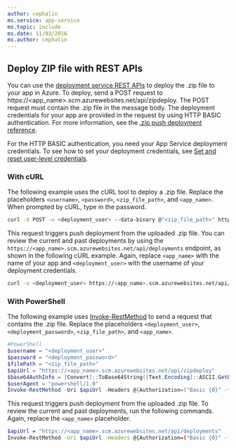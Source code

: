 ```yaml
---
author: cephalin
ms.service: app-service
ms.topic: include
ms.date: 11/03/2016
ms.author: cephalin
---
```

## <a name="rest"></a>Deploy ZIP file with REST APIs 

You can use the [deployment service REST APIs](https://github.com/projectkudu/kudu/wiki/REST-API) to deploy the .zip file to your app in Azure. To deploy, send a POST request to https://<app_name>.scm.azurewebsites.net/api/zipdeploy. The POST request must contain the .zip file in the message body. The deployment credentials for your app are provided in the request by using HTTP BASIC authentication. For more information, see the [.zip push deployment reference](https://github.com/projectkudu/kudu/wiki/Deploying-from-a-zip-file). 

For the HTTP BASIC authentication, you need your App Service deployment credentials. To see how to set your deployment credentials, see [Set and reset user-level credentials](../articles/app-service/deploy-configure-credentials.md#userscope).

### With cURL

The following example uses the cURL tool to deploy a .zip file. Replace the placeholders `<username>`, `<password>`, `<zip_file_path>`, and `<app_name>`. When prompted by cURL, type in the password.

```bash
curl -X POST -u <deployment_user> --data-binary @"<zip_file_path>" https://<app_name>.scm.azurewebsites.net/api/zipdeploy
```

This request triggers push deployment from the uploaded .zip file. You can review the current and past deployments by using the `https://<app_name>.scm.azurewebsites.net/api/deployments` endpoint, as shown in the following cURL example. Again, replace `<app_name>` with the name of your app and `<deployment_user>` with the username of your deployment credentials.

```bash
curl -u <deployment_user> https://<app_name>.scm.azurewebsites.net/api/deployments
```

### With PowerShell

The following example uses [Invoke-RestMethod](/powershell/module/microsoft.powershell.utility/invoke-restmethod) to send a request that contains the .zip file. Replace the placeholders `<deployment_user>`, `<deployment_password>`, `<zip_file_path>`, and `<app_name>`.

```PowerShell
#PowerShell
$username = "<deployment_user>"
$password = "<deployment_password>"
$filePath = "<zip_file_path>"
$apiUrl = "https://<app_name>.scm.azurewebsites.net/api/zipdeploy"
$base64AuthInfo = [Convert]::ToBase64String([Text.Encoding]::ASCII.GetBytes(("{0}:{1}" -f $username, $password)))
$userAgent = "powershell/1.0"
Invoke-RestMethod -Uri $apiUrl -Headers @{Authorization=("Basic {0}" -f $base64AuthInfo)} -UserAgent $userAgent -Method POST -InFile $filePath -ContentType "multipart/form-data"
```

This request triggers push deployment from the uploaded .zip file. To review the current and past deployments, run the following commands. Again, replace the `<app_name>` placeholder.

```bash
$apiUrl = "https://<app_name>.scm.azurewebsites.net/api/deployments"
Invoke-RestMethod -Uri $apiUrl -Headers @{Authorization=("Basic {0}" -f $base64AuthInfo)} -UserAgent $userAgent -Method GET
```
